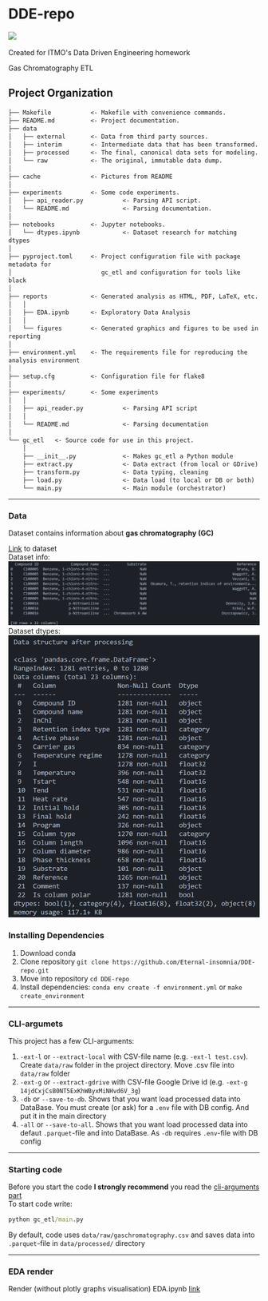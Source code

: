 # DDE-repo

<a target="_blank" href="https://cookiecutter-data-science.drivendata.org/">
    <img src="https://img.shields.io/badge/CCDS-Project%20template-328F97?logo=cookiecutter" />
</a>

Created for ITMO's Data Driven Engineering homework

Gas Chromatography ETL

## Project Organization

```
├── Makefile           <- Makefile with convenience commands.
├── README.md          <- Project documentation.
├── data
│   ├── external       <- Data from third party sources.
│   ├── interim        <- Intermediate data that has been transformed.
│   ├── processed      <- The final, canonical data sets for modeling.
│   └── raw            <- The original, immutable data dump.
│
├── cache              <- Pictures from README
│
├── experiments        <- Some code experiments.
│   ├── api_reader.py           <- Parsing API script.
│   └── README.md               <- Parsing documentation.
│
├── notebooks          <- Jupyter notebooks.
│   └── dtypes.ipynb            <- Dataset research for matching dtypes
│
├── pyproject.toml     <- Project configuration file with package metadata for 
│                         gc_etl and configuration for tools like black
│
├── reports            <- Generated analysis as HTML, PDF, LaTeX, etc.
│   │
│   ├── EDA.ipynb      <- Exploratory Data Analysis
│   │
│   └── figures        <- Generated graphics and figures to be used in reporting
│
├── environment.yml    <- The requirements file for reproducing the analysis environment
│
├── setup.cfg          <- Configuration file for flake8
│
├── experiments/       <- Some experiments
│   │
│   ├── api_reader.py           <- Parsing API script
│   │
│   └── README.md               <- Parsing documentation
│
└── gc_etl   <- Source code for use in this project.
    │
    ├── __init__.py             <- Makes gc_etl a Python module
    ├── extract.py              <- Data extract (from local or GDrive)
    ├── transform.py            <- Data typing, cleaning
    ├── load.py                 <- Data load (to local or DB or both)
    └── main.py                 <- Main module (orchestrator)
```

---

### Data
Dataset contains information about **gas chromatography (GC)**

[Link](https://drive.google.com/file/d/1twkoRrET6qJqgXPzG9jzrMqQikSzi1Ok/view?usp=sharing) to dataset  
Dataset info:
![read_data_result](cache/read_data_result.png)
Dataset dtypes:
![data_dtypes](cache/data_processing_result.png)

### Installing Dependencies
1. Download conda
2. Clone repository ```git clone https://github.com/Eternal-insomnia/DDE-repo.git```
3. Move into repository ```cd DDE-repo```
4. Install dependencies: ```conda env create -f environment.yml``` or ```make create_environment```

---

### CLI-argumets
This project has a few CLI-arguments:  
1. `-ext-l` or `--extract-local` with CSV-file name (e.g. `-ext-l test.csv`). Create `data/raw` folder in the project directory. Move .csv file into `data/raw` folder
2. `-ext-g` or `--extract-gdrive` with CSV-file Google Drive id (e.g. `-ext-g 14jdCxjCsB0NT5ExKhWByxMiNHvd6V_3g`)
3. `-db` or `--save-to-db`. Shows that you want load processed data into DataBase. You must create (or ask) for a `.env` file with DB config. And put it in the main directory
4. `-all` or `--save-to-all`. Shows that you want load processed data into defaut `.parquet`-file and into DataBase. As `-db` requires `.env`-file with DB config

---

### Starting code
Before you start the code **I strongly recommend** you read the [cli-arguments part](#cli-arguments)  
To start code write:  
```cmd
python gc_etl/main.py
```  
By default, code uses `data/raw/gaschromatography.csv` and saves data into `.parquet`-file in `data/processed/` directory

---

### EDA render
Render (without plotly graphs visualisation) EDA.ipynb [link](https://nbviewer.org/github/Eternal-insomnia/DDE-repo/blob/main/reports/EDA.ipynb)

